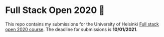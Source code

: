 # Full Stack Open 2020 🚀

This repo contains my submissions for the University of Helsinki [Full stack
open 2020 course](https://fullstackopen.com/en/). The deadline for submissions
is **10/01/2021**.

